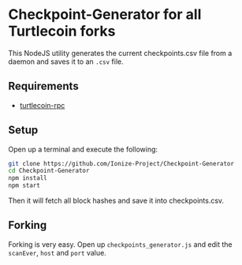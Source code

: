 # Checkpoint-Generator for all Turtlecoin forks

This NodeJS utility generates the current checkpoints.csv file from a daemon and saves it to an `.csv` file.

## Requirements
- [turtlecoin-rpc](https://github.com/brandonlehmann/turtlecoin-rpc)

## Setup

Open up a terminal and execute the following:

```bash
git clone https://github.com/Ionize-Project/Checkpoint-Generator
cd Checkpoint-Generator
npm install
npm start
```

Then it will fetch all block hashes and save it into checkpoints.csv.

## Forking

Forking is very easy. Open up `checkpoints_generator.js` and edit the `scanEver`, `host` and `port` value.